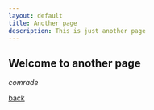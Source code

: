 ```yaml
---
layout: default
title: Another page
description: This is just another page
---
```


## Welcome to another page

_comrade_

[back](./)
